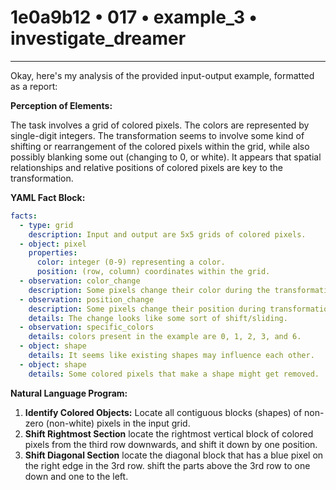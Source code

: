 # 1e0a9b12 • 017 • example_3 • investigate_dreamer

---
Okay, here's my analysis of the provided input-output example, formatted as a report:

**Perception of Elements:**

The task involves a grid of colored pixels. The colors are represented by single-digit integers.  The transformation seems to involve some kind of shifting or rearrangement of the colored pixels within the grid, while also possibly blanking some out (changing to 0, or white). It appears that spatial relationships and relative positions of colored pixels are key to the transformation.

**YAML Fact Block:**



```yaml
facts:
  - type: grid
    description: Input and output are 5x5 grids of colored pixels.
  - object: pixel
    properties:
      color: integer (0-9) representing a color.
      position: (row, column) coordinates within the grid.
  - observation: color_change
    description: Some pixels change their color during the transformation.
  - observation: position_change
    description: Some pixels change their position during transformation.
    details: The change looks like some sort of shift/sliding.
  - observation: specific_colors
    details: colors present in the example are 0, 1, 2, 3, and 6.
  - object: shape
    details: It seems like existing shapes may influence each other.
  - object: shape
    details: Some colored pixels that make a shape might get removed.

```



**Natural Language Program:**

1.  **Identify Colored Objects:** Locate all contiguous blocks (shapes) of non-zero (non-white) pixels in the input grid.
2.  **Shift Rightmost Section** locate the rightmost vertical block of colored pixels from the third row downwards, and shift it down by one position.
3.  **Shift Diagonal Section** locate the diagonal block that has a blue pixel on the right edge in the 3rd row. shift the parts above the 3rd row to one down and one to the left.


